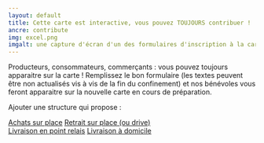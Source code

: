 ```yaml
---
layout: default
title: Cette carte est interactive, vous pouvez TOUJOURS contribuer !
ancre: contribute
img: excel.png
imgalt: une capture d'écran d'un des formulaires d'inscription à la carte
---
```

Producteurs, consommateurs, commerçants : vous pouvez toujours apparaitre sur la carte !  Remplissez le bon formulaire (les textes peuvent être non actualisés vis à vis de la fin du confinement) et nos bénévoles vous feront apparaitre sur la nouvelle carte en cours de préparation.

Ajouter une structure qui propose :

<div class="row">
	<div class="mx-auto">
		<a href="https://bit.ly/cartecovid19_ajouter_achatssurplace" rel="nofollow norefferer" target="_blank" title="Ajouter un structure qui propose de l'achat sur place" alt="Lien vers le formulaire d'ajout d'une structure qui propose de l'achat sur place" class="btn btn-primary btncenter btn-sm"><i class="fas fa-hand-point-right"></i>  Achats sur place</a>
		<a href="https://bit.ly/cartecovid19_ajouter_retirersurplace" rel="nofollow norefferer" target="_blank" title="Ajouter un structure qui propose un système de drive" alt="Lien vers le formulaire d'ajout d'une structure qui propose un système de drive" class="btn btn-primary btncenter btn-sm"><i class="fas fa-hand-point-right"></i>  Retrait sur place (ou drive)</a>
	</div>
</div>
<div class="row">
	<div class="mx-auto">
		<a href="https://bit.ly/cartecovid19_ajouter_livraisonpointrelais" rel="nofollow norefferer" target="_blank" title="Ajouter un structure qui propose de la livraison en point relais" alt="Lien vers le formulaire d'ajout d'une structure qui propose de la livraison en point relais" class="btn btn-primary btncenter btn-sm"><i class="fas fa-hand-point-right"></i>  Livraison en point relais</a>
		<a href="https://bit.ly/cartecovid19_ajouter_livraisonadomicile" rel="nofollow norefferer" target="_blank" title="Ajouter un structure qui propose de la livraison à domicile" alt="Lien vers le formulaire d'ajout d'une structure qui propose de la livraison à domicile" class="btn btn-primary btncenter btn-sm"><i class="fas fa-hand-point-right"></i>  Livraison à domicile</a>
	</div>
</div>